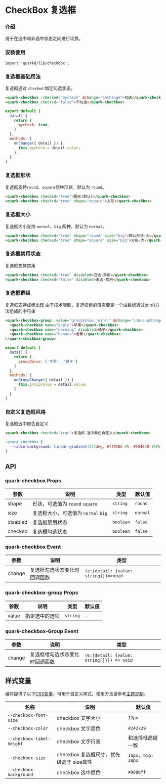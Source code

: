# CheckBox 复选框

### 介绍

用于在选中和非选中状态之间进行切换。

### 安装使用

```tsx
import 'quarkd/lib/checkbox';
```

### 复选框基础用法
复选框通过 `checked` 绑定勾选状态。
```html
<quark-checkbox :checked="mycheck" @change="onChange">勾选</quark-checkbox>
<quark-checkbox checked="false">不勾选</quark-checkbox>
```

```javascript
export default {
  data() {
    return {
      mycheck: true,
    }
  },
  methods: {
    onChange({ detail }) {
      this.mycheck = detail.value;
    },
  }
}
```

### 复选框形状
复选框支持`round`、`square`两种形状，默认为 `round`。

```html
<quark-checkbox checked="true">圆形(默认)</quark-checkbox>
<quark-checkbox checked="true" shape="square">方形</quark-checkbox>
```

### 复选框大小
复选框大小支持 `normal`、`big` 两种，默认为 `normal`。

```html
<quark-checkbox checked="true" shape="round" size="big">默认形状-大</quark-checkbox>
<quark-checkbox checked="true" shape="square" size="big">方形-大</quark-checkbox>
```

### 复选框禁用状态
复选框支持禁用

```html
<quark-checkbox checked="true" disabled>已选-禁用</quark-checkbox>
<quark-checkbox checked="false" disabled>未选-禁用</quark-checkbox>
```

### 复选框群组
复选框支持成组出现
由于技术限制，复选框组的值需要是一个由数组通过join()方法组成的字符串

```html
<quark-checkbox-group :value="groupValue.join()" @change="onGroupChange">
  <quark-checkbox name="apple">苹果</quark-checkbox>
  <quark-checkbox name="warning" disabled>橘子</quark-checkbox>
  <quark-checkbox name="banana">香蕉</quark-checkbox>
</quark-checkbox-group>
```

```javascript
export default {
  data() {
    return {
      groupValue: ['苹果', '橘子']
    }
  },
  methods: {
    onGroupChange({ detail }) {
      this.groupValue = detail.value;
    }
  }
}
```

### 自定义复选框风格
复选框选中颜色自定义

```html
<quark-checkbox checked="true">复选框-选中颜色自定义</quark-checkbox>
```
```css
:quark-checkbox {
  --radio-background: linear-gradient(225deg, #ff918d 0%, #f54640 100%);
}
```

## API

### quark-checkbox Props

| 参数          | 说明                              | 类型   | 默认值           |
|--------------|---------------------------------- |--------|----------------|
| shape        | 形状，可选值为 `round` `square`     |`string` |`round`          |
| size         | 复选框大小，可选值为 `normal` `big`  |`string` |`normal`         |
| disabled     | 复选框禁用状态                      |`boolean` |`false`         |
| checked      | 复选框勾选状态                      |`boolean` |`false`         |


### quark-checkbox Event
| 参数         | 说明                             | 类型   |
|-------------|----------------------------------|--------  |
| change      | 复选框勾选状态变化时回调函数          |`(e:{detail: {value: string}})=>void`  |

### quark-checkbox-group Props

| 参数          | 说明                              | 类型   | 默认值           |
|--------------|---------------------------------- |--------|----------------|
| value        | 指定选中的选项                      |`string` |-                |


### quark-checkbox-Group Event
| 参数         | 说明                             | 类型   |
|-------------|----------------------------------|--------  |
| change     | 复选框组勾选状态变化时回调函数         |`(e:{detail: {value: string[]}}) => void` |

## 样式变量

组件提供了以下[CSS变量](https://developer.mozilla.org/zh-CN/docs/Web/CSS/Using_CSS_custom_properties)，可用于自定义样式，使用方法请参考[主题定制](#/zh-CN/guide/theme)。

| 名称                    | 说明                | 默认值          | 
| -----------------------| --------------------| ---------------|
| `--checkbox-font-size`   | checkbox 文字大小        | `12px`          |      
| `--checkbox-color`        | checkbox 文字颜色        | `#242729`        |     
| `--checkbox-label-height`   | checkbox 文字行高        | 和选择框高度一致  |     
| `--checkbox-size`           | checkbox 复选框尺寸，优先级高于 size属性      | `16px; big: 20px` |     
| `--checkbox-background`     | checkbox 选中颜色        | `#0088ff`        |    
